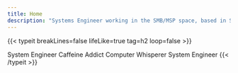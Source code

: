 ```yaml
---
title: Home
description: "Systems Engineer working in the SMB/MSP space, based in Sydney, Australia. Passionate about technology, automation, and improving processes."
---
```


{{< typeit
  breakLines=false
  lifeLike=true
  tag=h2
  loop=false >}}

System Engineer
Caffeine Addict
Computer Whisperer
System Engineer
{{< /typeit >}}

